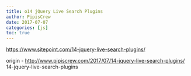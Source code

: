 ```yaml
---
title: o14 jQuery Live Search Plugins
author: PipisCrew
date: 2017-07-07
categories: [js]
toc: true
---
```


https://www.sitepoint.com/14-jquery-live-search-plugins/

origin - http://www.pipiscrew.com/2017/07/14-jquery-live-search-plugins/ 14-jquery-live-search-plugins